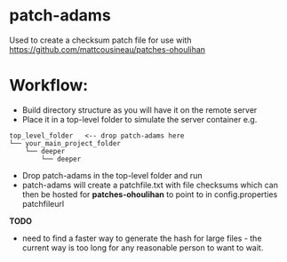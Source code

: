 # patch-adams
Used to create a checksum patch file for use with https://github.com/mattcousineau/patches-ohoulihan

# Workflow:

- Build directory structure as you will have it on the remote server
- Place it in a top-level folder to simulate the server container
e.g.
```
top_level_folder   <-- drop patch-adams here
└── your_main_project_folder
    └── deeper
        └── deeper
```
- Drop patch-adams in the top-level folder and run
- patch-adams will create a patchfile.txt with file checksums which can then be hosted for **patches-ohoulihan** to point to in config.properties patchfileurl

**TODO**
- need to find a faster way to generate the hash for large files - the current way is too long for any reasonable person to want to wait.  

